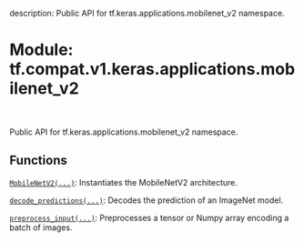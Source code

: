 description: Public API for tf.keras.applications.mobilenet_v2 namespace.

<div itemscope itemtype="http://developers.google.com/ReferenceObject">
<meta itemprop="name" content="tf.compat.v1.keras.applications.mobilenet_v2" />
<meta itemprop="path" content="Stable" />
</div>

# Module: tf.compat.v1.keras.applications.mobilenet_v2

<!-- Insert buttons and diff -->

<table class="tfo-notebook-buttons tfo-api nocontent" align="left">

</table>



Public API for tf.keras.applications.mobilenet_v2 namespace.



## Functions

[`MobileNetV2(...)`](../../../../../tf/keras/applications/mobilenet_v2/MobileNetV2.md): Instantiates the MobileNetV2 architecture.

[`decode_predictions(...)`](../../../../../tf/keras/applications/mobilenet_v2/decode_predictions.md): Decodes the prediction of an ImageNet model.

[`preprocess_input(...)`](../../../../../tf/keras/applications/mobilenet_v2/preprocess_input.md): Preprocesses a tensor or Numpy array encoding a batch of images.

